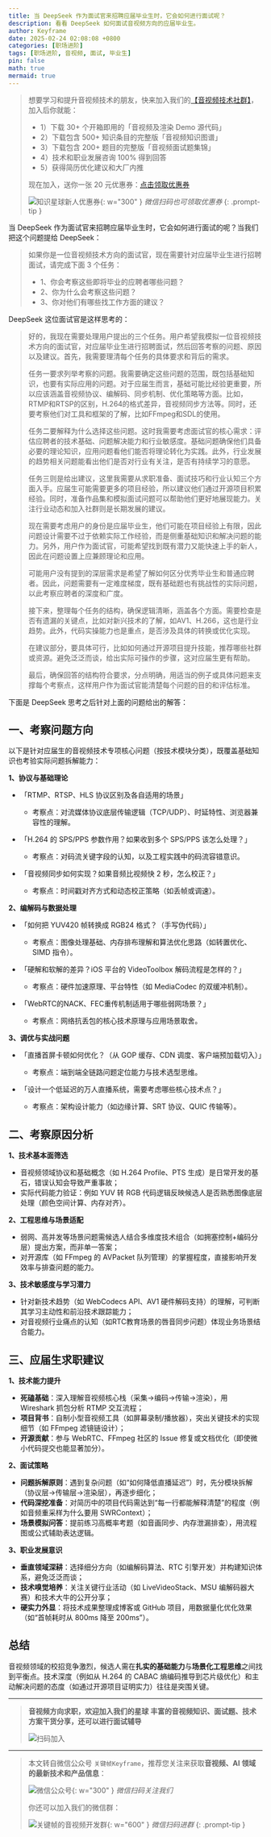 ```yaml
---
title: 当 DeepSeek 作为面试官来招聘应届毕业生时，它会如何进行面试呢？
description: 看看 DeepSeek 如何面试音视频方向的应届毕业生。
author: Keyframe
date: 2025-02-24 02:08:08 +0800
categories: [职场进阶]
tags: [职场进阶, 音视频, 面试, 毕业生]
pin: false
math: true
mermaid: true
---
```


>想要学习和提升音视频技术的朋友，快来加入我们的<a href="https://t.zsxq.com/jRprT" target="_blank" rel="noopener noreferrer">【音视频技术社群】</a>，加入后你就能：
>
>- 1）下载 30+ 个开箱即用的「音视频及渲染 Demo 源代码」
>- 2）下载包含 500+ 知识条目的完整版「音视频知识图谱」
>- 3）下载包含 200+ 题目的完整版「音视频面试题集锦」
>- 4）技术和职业发展咨询 100% 得到回答
>- 5）获得简历优化建议和大厂内推
>  
>现在加入，送你一张 20 元优惠券：<a href="https://t.zsxq.com/jRprT" target="_blank" rel="noopener noreferrer">点击领取优惠券</a>
>
>![知识星球新人优惠券](assets/img/keyframe-zsxq-coupon.png){: w="300" }
>_微信扫码也可领取优惠券_
{: .prompt-tip }

当 DeepSeek 作为面试官来招聘应届毕业生时，它会如何进行面试的呢？当我们把这个问题提给 DeepSeek：

>如果你是一位音视频技术方向的面试官，现在需要针对应届毕业生进行招聘面试，请完成下面 3 个任务：
>
>- 1、你会考察这些即将毕业的应聘者哪些问题？
>- 2、你为什么会考察这些问题？
>- 3、你对他们有哪些找工作方面的建议？


DeepSeek 这位面试官是这样思考的：


>好的，我现在需要处理用户提出的三个任务。用户希望我模拟一位音视频技术方向的面试官，对应届毕业生进行招聘面试，然后回答考察的问题、原因以及建议。首先，我需要理清每个任务的具体要求和背后的需求。
>
>任务一要求列举考察的问题。我需要确定这些问题的范围，既包括基础知识，也要有实际应用的问题。对于应届生而言，基础可能比经验更重要，所以应该涵盖音视频协议、编解码、同步机制、优化策略等方面。比如，RTMP和RTSP的区别，H.264的格式差异，音视频同步方法等。同时，还要考察他们对工具和框架的了解，比如FFmpeg和SDL的使用。
>
>任务二要解释为什么选择这些问题。这时我需要考虑面试官的核心需求：评估应聘者的技术基础、问题解决能力和行业敏感度。基础问题确保他们具备必要的理论知识，应用问题看他们能否将理论转化为实践。此外，行业发展的趋势相关问题能看出他们是否对行业有关注，是否有持续学习的意愿。
>
>任务三则是给出建议，这里我需要从求职准备、面试技巧和行业认知三个方面入手。应届生可能需要更多的项目经验，所以建议他们通过开源项目积累经验。同时，准备作品集和模拟面试问题可以帮助他们更好地展现能力。关注行业动态和加入社群则是长期发展的建议。
>
>现在需要考虑用户的身份是应届毕业生，他们可能在项目经验上有限，因此问题设计需要不过于依赖实际工作经验，而是侧重基础知识和解决问题的能力。另外，用户作为面试官，可能希望找到既有潜力又能快速上手的新人，因此在问题设置上应兼顾理论和应用。
>
>可能用户没有提到的深层需求是希望了解如何区分优秀毕业生和普通应聘者。因此，问题需要有一定难度梯度，既有基础题也有挑战性的实际问题，以此考察应聘者的深度和广度。
>
>接下来，整理每个任务的结构，确保逻辑清晰，涵盖各个方面。需要检查是否有遗漏的关键点，比如对新兴技术的了解，如AV1、H.266，这也是行业趋势。此外，代码实操能力也是重点，是否涉及具体的转换或优化实现。
>
>在建议部分，要具体可行，比如如何通过开源项目提升技能，推荐哪些社群或资源。避免泛泛而谈，给出实际可操作的步骤，这对应届生更有帮助。
>
>最后，确保回答的结构符合要求，分点明确，用适当的例子或具体问题来支撑每个考察点，这样用户作为面试官能清楚每个问题的目的和评估标准。


下面是 DeepSeek 思考之后针对上面的问题给出的解答：

## 一、考察问题方向

以下是针对应届生的音视频技术专项核心问题（按技术模块分类），既覆盖基础知识也考验实际问题拆解能力：

**1、协议与基础理论**

- 「RTMP、RTSP、HLS 协议区别及各自适用的场景」
	- 考察点：对流媒体协议底层传输逻辑（TCP/UDP）、时延特性、浏览器兼容性的理解。

- 「H.264 的 SPS/PPS 参数作用？如果收到多个 SPS/PPS 该怎么处理？」
	- 考察点：对码流关键字段的认知，以及工程实践中的码流容错意识。

- 「音视频同步如何实现？如果音频比视频快 2 秒，怎么校正？」
	- 考察点：时间戳对齐方式和动态校正策略（如丢帧或调速）。

**2、编解码与数据处理**

- 「如何把 YUV420 帧转换成 RGB24 格式？（手写伪代码）」
	- 考察点：图像处理基础、内存排布理解和算法优化思路（如转置优化、SIMD 指令）。

- 「硬解和软解的差异？iOS 平台的 VideoToolbox 解码流程是怎样的？」
	- 考察点：硬件加速原理、平台特性（如 MediaCodec 的双缓冲机制）。

- 「WebRTC的NACK、FEC重传机制适用于哪些弱网场景？」
	- 考察点：网络抗丢包的核心技术原理与应用场景取舍。

**3、调优与实战问题**

- 「直播首屏卡顿如何优化？（从 GOP 缓存、CDN 调度、客户端预加载切入）」
	- 考察点：端到端全链路问题定位能力与技术选型思维。

- 「设计一个低延迟的万人直播系统，需要考虑哪些核心技术点？」
	- 考察点：架构设计能力（如边缘计算、SRT 协议、QUIC 传输等）。

## 二、考察原因分析

**1、技术基本面筛选**

- 音视频领域协议和基础概念（如 H.264 Profile、PTS 生成）是日常开发的基石，错误认知会导致严重事故；
- 实际代码能力验证：例如 YUV 转 RGB 代码逻辑反映候选人是否熟悉图像底层处理（颜色空间计算、内存对齐）。

**2、工程思维与场景适配**

- 弱网、高并发等场景问题需候选人结合多维度技术组合（如拥塞控制+编码分层）提出方案，而非单一答案；
- 对开源库（如 FFmpeg 的 AVPacket 队列管理）的掌握程度，直接影响开发效率与排查问题的能力。

**3、技术敏感度与学习潜力**

- 针对新技术趋势（如 WebCodecs API、AV1 硬件解码支持）的理解，可判断其学习主动性和前沿技术跟踪能力；
- 对音视频行业痛点的认知（如RTC教育场景的唇音同步问题）体现业务场景结合能力。

## 三、应届生求职建议

**1、技术能力提升**

- **死磕基础**：深入理解音视频核心栈（采集→编码→传输→渲染），用 Wireshark 抓包分析 RTMP 交互流程；
- **项目背书**：自制小型音视频工具（如屏幕录制/播放器），突出关键技术的实现细节（如 FFmpeg 滤镜链设计）；
- **开源贡献**：参与 WebRTC、FFmpeg 社区的 Issue 修复或文档优化（即使微小代码提交也能显著加分）。

**2、面试策略**

- **问题拆解原则**：遇到复杂问题（如“如何降低直播延迟”）时，先分模块拆解（协议层→传输层→渲染层），再逐步细化；
- **代码深挖准备**：对简历中的项目代码需达到“每一行都能解释清楚”的程度（例如音频重采样为什么要用 SWRContext）；
- **场景模拟问答**：提前练习高概率考题（如音画同步、内存泄漏排查），用流程图或公式辅助表达逻辑。

**3、职业发展意识**

- **垂直领域深耕**：选择细分方向（如编解码算法、RTC 引擎开发）并构建知识体系，避免泛泛而谈；
- **技术嗅觉培养**：关注关键行业活动（如 LiveVideoStack、MSU 编解码器大赛）和技术大牛的公开分享；
- **硬实力外显**：将技术成果整理成博客或 GitHub 项目，用数据量化优化效果（如“首帧耗时从 800ms 降至 200ms”）。

## 总结

音视频领域的校招竞争激烈，候选人需在**扎实的基础能力**与**场景化工程思维**之间找到平衡点。技术深度（例如从 H.264 的 CABAC 熵编码推导到芯片级优化）和主动解决问题的态度（如通过开源项目证明实力）往往是突围关键。


---

>**音视频方向求职，欢迎加入我们的星球**
>**丰富的音视频知识、面试题、技术方案干货分享，还可以进行面试辅导**
>
>![扫码加入](assets/img/keyframe-zsxq.png)










---

> 本文转自微信公众号 `关键帧Keyframe`，推荐您关注来获取**音视频、AI 领域的最新技术和产品信息**：
>
>![微信公众号](assets/img/keyframe-mp.jpg){: w="300" }
>_微信扫码关注我们_
>
>你还可以加入我们的微信群：
>
>![关键帧的音视频开发群](assets/img/av-wechat-group.jpg){: w="600" }
>_微信扫码进群_
{: .prompt-tip }

